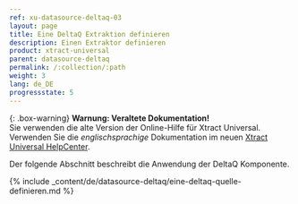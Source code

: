 ```yaml
---
ref: xu-datasource-deltaq-03
layout: page
title: Eine DeltaQ Extraktion definieren
description: Einen Extraktor definieren
product: xtract-universal
parent: datasource-deltaq
permalink: /:collection/:path
weight: 3
lang: de_DE
progressstate: 5
---
```


{: .box-warning}
**Warnung: Veraltete Dokumentation!** <br>
Sie verwenden die alte Version der Online-Hilfe für Xtract Universal.<br>
Verwenden Sie die *englischsprachige* Dokumentation im neuen [Xtract Universal HelpCenter](https://helpcenter.theobald-software.com/xtract-universal/documentation/introduction/).


Der folgende Abschnitt beschreibt die Anwendung der DeltaQ Komponente.

{% include _content/de/datasource-deltaq/eine-deltaq-quelle-definieren.md %}


